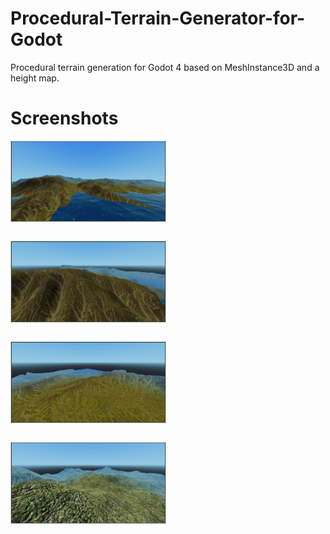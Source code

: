 # Procedural-Terrain-Generator-for-Godot
Procedural terrain generation for Godot 4 based on MeshInstance3D and a height map.

# Screenshots

<div style="display: flex; flex-wrap: wrap; justify-content: space-between; gap: 20px;">
    <img src="screenshots/Screenshot_24.jpg" style="width: 49%; border: 1px solid #ccc; margin-bottom: 10px;">
    <img src="screenshots/Screenshot_25.jpg" style="width: 49%; border: 1px solid #ccc; margin-bottom: 10px;">
    <img src="screenshots/Screenshot_27.jpg" style="width: 49%; border: 1px solid #ccc; margin-bottom: 10px;">
    <img src="screenshots/Screenshot_28.jpg" style="width: 49%; border: 1px solid #ccc; margin-bottom: 10px;">
    <!-- <img src="screenshots/Screenshot_29.jpg" style="width: 49%; border: 1px solid #ccc; margin-bottom: 10px;"> -->
</div>
